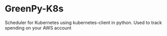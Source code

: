 # GreenPy-K8s
Scheduler for Kubernetes using kubernetes-client in python. Used to track spending on your AWS account
